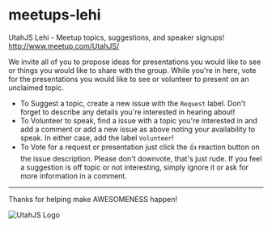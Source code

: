 # meetups-lehi

UtahJS Lehi - Meetup topics, suggestions, and speaker signups!
http://www.meetup.com/UtahJS/

We invite all of you to propose ideas for presentations you would like to see or things you would like to share with the group. While you're in here, vote for the presentations you would like to see or volunteer to present on an unclaimed topic.

- To Suggest a topic, create a new issue with the `Request` label. Don't forget to describe any details you're interested in hearing about!
- To Volunteer to speak, find a issue with a topic you're interested in and add a comment or add a new issue as above noting your availability to speak. In either case, add the label `Volunteer`!
- To Vote for a request or presentation just click the :+1: reaction button on the issue description. Please don't downvote, that's just rude. If you feel a suggestion is off topic or not interesting, simply ignore it or ask for more information in a comment.

---

Thanks for helping make AWESOMENESS happen!

![UtahJS Logo](https://avatars3.githubusercontent.com/u/1106308?v=3&s=140)
